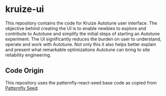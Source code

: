 # kruize-ui
This repository contains the code for Kruize Autotune user interface. The objective behind creating the UI is to enable newbies to explore and contribute to Autotune and simplify the initial steps of starting an Autotune experiment. The UI significantly reduces the burden on user to understand, operate and work with Autotune. Not only this it also helps better explain and present what remarkable optimizations Autotune can bring to site reliability engineering.

## Code Origin
This repository uses the patternfly-react-seed base code as copied from [Patternfly Seed](https://github.com/patternfly/patternfly-react-seed).

